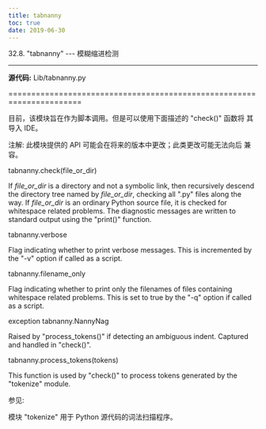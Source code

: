 ```yaml
---
title: tabnanny
toc: true
date: 2019-06-30
---
```

32.8. "tabnanny" --- 模糊缩进检测
*********************************

**源代码:** Lib/tabnanny.py

======================================================================

目前，该模块旨在作为脚本调用。但是可以使用下面描述的 "check()" 函数将
其导入 IDE。

注解: 此模块提供的 API 可能会在将来的版本中更改；此类更改可能无法向后
  兼容。

tabnanny.check(file_or_dir)

   If *file_or_dir* is a directory and not a symbolic link, then
   recursively descend the directory tree named by *file_or_dir*,
   checking all ".py" files along the way.  If *file_or_dir* is an
   ordinary Python source file, it is checked for whitespace related
   problems.  The diagnostic messages are written to standard output
   using the "print()" function.

tabnanny.verbose

   Flag indicating whether to print verbose messages. This is
   incremented by the "-v" option if called as a script.

tabnanny.filename_only

   Flag indicating whether to print only the filenames of files
   containing whitespace related problems.  This is set to true by the
   "-q" option if called as a script.

exception tabnanny.NannyNag

   Raised by "process_tokens()" if detecting an ambiguous indent.
   Captured and handled in "check()".

tabnanny.process_tokens(tokens)

   This function is used by "check()" to process tokens generated by
   the "tokenize" module.

参见:

  模块 "tokenize"
     用于 Python 源代码的词法扫描程序。
